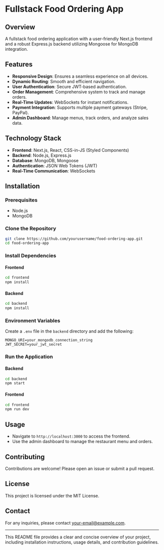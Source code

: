 # Fullstack Food Ordering App


## Overview
A fullstack food ordering application with a user-friendly Next.js frontend and a robust Express.js backend utilizing Mongoose for MongoDB integration.


## Features
- **Responsive Design**: Ensures a seamless experience on all devices.
- **Dynamic Routing**: Smooth and efficient navigation.
- **User Authentication**: Secure JWT-based authentication.
- **Order Management**: Comprehensive system to track and manage orders.
- **Real-Time Updates**: WebSockets for instant notifications.
- **Payment Integration**: Supports multiple payment gateways (Stripe, PayPal).
- **Admin Dashboard**: Manage menus, track orders, and analyze sales data.


## Technology Stack
- **Frontend**: Next.js, React, CSS-in-JS (Styled Components)
- **Backend**: Node.js, Express.js
- **Database**: MongoDB, Mongoose
- **Authentication**: JSON Web Tokens (JWT)
- **Real-Time Communication**: WebSockets


## Installation


### Prerequisites
- Node.js
- MongoDB


### Clone the Repository
```bash
git clone https://github.com/yourusername/food-ordering-app.git
cd food-ordering-app
```


### Install Dependencies
#### Frontend
```bash
cd frontend
npm install
```


#### Backend
```bash
cd backend
npm install
```


### Environment Variables
Create a `.env` file in the `backend` directory and add the following:
```
MONGO_URI=your_mongodb_connection_string
JWT_SECRET=your_jwt_secret
```


### Run the Application
#### Backend
```bash
cd backend
npm start
```


#### Frontend
```bash
cd frontend
npm run dev
```


## Usage
- Navigate to `http://localhost:3000` to access the frontend.
- Use the admin dashboard to manage the restaurant menu and orders.


## Contributing
Contributions are welcome! Please open an issue or submit a pull request.


## License
This project is licensed under the MIT License.


## Contact
For any inquiries, please contact [your-email@example.com](mailto:your-email@example.com).


---


This README file provides a clear and concise overview of your project, including installation instructions, usage details, and contribution guidelines.
